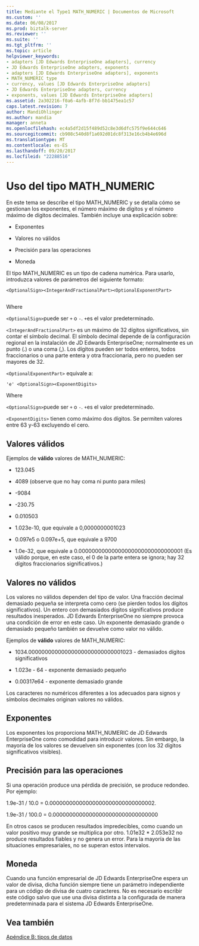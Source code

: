 ```yaml
---
title: Mediante el Type1 MATH_NUMERIC | Documentos de Microsoft
ms.custom: ''
ms.date: 06/08/2017
ms.prod: biztalk-server
ms.reviewer: ''
ms.suite: ''
ms.tgt_pltfrm: ''
ms.topic: article
helpviewer_keywords:
- adapters [JD Edwards EnterpriseOne adapters], currency
- JD Edwards EnterpriseOne adapters, exponents
- adapters [JD Edwards EnterpriseOne adapters], exponents
- MATH_NUMERIC type
- currency, values [JD Edwards EnterpriseOne adapters]
- JD Edwards EnterpriseOne adapters, currency
- exponents, values [JD Edwards EnterpriseOne adapters]
ms.assetid: 2a302216-f0a6-4afb-8f7d-bb1475ea1c57
caps.latest.revision: 7
author: MandiOhlinger
ms.author: mandia
manager: anneta
ms.openlocfilehash: ec4a5df2d15f489d52c8e3d6dfc575f9e644c646
ms.sourcegitcommit: cb908c540d8f1a692d01dc8f313e16cb4b4e696d
ms.translationtype: MT
ms.contentlocale: es-ES
ms.lasthandoff: 09/20/2017
ms.locfileid: "22288516"
---
```

# <a name="using-the-mathnumeric-type"></a>Uso del tipo MATH_NUMERIC
En este tema se describe el tipo MATH_NUMERIC y se detalla cómo se gestionan los exponentes, el número máximo de dígitos y el número máximo de dígitos decimales. También incluye una explicación sobre:  
  
-   Exponentes  
  
-   Valores no válidos  
  
-   Precisión para las operaciones  
  
-   Moneda  
  
 El tipo MATH_NUMERIC es un tipo de cadena numérica. Para usarlo, introduzca valores de parámetros del siguiente formato:  
  
```  
<OptionalSign><IntegerAndFractionalPart><OptionalExponentPart>  
  
```  
  
 Where  
  
 `<OptionalSign>`puede ser `+` o `-`. `+`es el valor predeterminado.  
  
 `<IntegerAndFractionalPart>` es un máximo de 32 dígitos significativos, sin contar el símbolo decimal. El símbolo decimal depende de la configuración regional en la instalación de JD Edwards EnterpriseOne; normalmente es un punto (.) o una coma (,). Los dígitos pueden ser todos enteros, todos fraccionarios o una parte entera y otra fraccionaria, pero no pueden ser mayores de 32.  
  
 `<OptionalExponentPart>` equivale a:  
  
```  
'e' <OptionalSign><ExponentDigits>  
```  
  
 Where  
  
 `<OptionalSign>`puede ser `+` o `-`. `+`es el valor predeterminado.  
  
 `<ExponentDigits>` tienen como máximo dos dígitos. Se permiten valores entre 63 y-63 excluyendo el cero.  
  
## <a name="valid-values"></a>Valores válidos  
 Ejemplos de **válido** valores de MATH_NUMERIC:  
  
-   123.045  
  
-   4089 (observe que no hay coma ni punto para miles)  
  
-   -9084  
  
-   -230.75  
  
-   0.010503  
  
-   1.023e-10, que equivale a 0,0000000001023  
  
-   0.097e5 o 0.097e+5, que equivale a 9700  
  
-   1.0e-32, que equivale a 0.00000000000000000000000000000001 (Es válido porque, en este caso, el 0 de la parte entera se ignora; hay 32 dígitos fraccionarios significativos.)  
  
## <a name="invalid-values"></a>Valores no válidos  
 Los valores no válidos dependen del tipo de valor. Una fracción decimal demasiado pequeña se interpreta como cero (se pierden todos los dígitos significativos). Un entero con demasiados dígitos significativos produce resultados inesperados. JD Edwards EnterpriseOne no siempre provoca una condición de error en este caso. Un exponente demasiado grande o demasiado pequeño también se devuelve como valor no válido.  
  
 Ejemplos de **válido** valores de MATH_NUMERIC:  
  
-   1034.00000000000000000000000000001023 - demasiados dígitos significativos  
  
-   1.023e - 64 - exponente demasiado pequeño  
  
-   0.00317e64 - exponente demasiado grande  
  
 Los caracteres no numéricos diferentes a los adecuados para signos y símbolos decimales originan valores no válidos.  
  
## <a name="exponents"></a>Exponentes  
 Los exponentes los proporciona MATH_NUMERIC de JD Edwards EnterpriseOne como comodidad para introducir valores. Sin embargo, la mayoría de los valores se devuelven sin exponentes (con los 32 dígitos significativos visibles).  
  
## <a name="precision-for-operations"></a>Precisión para las operaciones  
 Si una operación produce una pérdida de precisión, se produce redondeo. Por ejemplo:  
  
 1.9e-31 / 10.0 = 0.00000000000000000000000000000002.  
  
 1.9e-31 / 100.0 = 0.00000000000000000000000000000000  
  
 En otros casos se producen resultados impredecibles, como cuando un valor positivo muy grande se multiplica por otro. 1.01e32 * 2.053e32 no produce resultados fiables y no genera un error. Para la mayoría de las situaciones empresariales, no se superan estos intervalos.  
  
## <a name="currency"></a>Moneda  
 Cuando una función empresarial de JD Edwards EnterpriseOne espera un valor de divisa, dicha función siempre tiene un parámetro independiente para un código de divisa de cuatro caracteres. No es necesario escribir este código salvo que use una divisa distinta a la configurada de manera predeterminada para el sistema JD Edwards EnterpriseOne.  
  
## <a name="see-also"></a>Vea también  
 [Apéndice B: tipos de datos](../core/appendix-b-data-types.md)